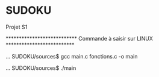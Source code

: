 # SUDOKU
Projet S1

***************************   Commande à saisir sur LINUX **************************

  ... SUDOKU/sources$ gcc main.c fonctions.c -o main
  
  ... SUDOKU/sources$ ./main
